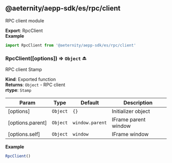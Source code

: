<a id="module_@aeternity/aepp-sdk/es/rpc/client"></a>

## @aeternity/aepp-sdk/es/rpc/client
RPC client module

**Export**: RpcClient  
**Example**  
```js
import RpcClient from '@aeternity/aepp-sdk/es/rpc/client'
```
<a id="exp_module_@aeternity/aepp-sdk/es/rpc/client--RpcClient"></a>

### RpcClient([options]) ⇒ `Object` ⏏
RPC client Stamp

**Kind**: Exported function  
**Returns**: `Object` - RPC client  
**rtype**: `Stamp`

| Param | Type | Default | Description |
| --- | --- | --- | --- |
| [options] | `Object` | <code>{}</code> | Initializer object |
| [options.parent] | `Object` | <code>window.parent</code> | IFrame parent window |
| [options.self] | `Object` | <code>window</code> | IFrame window |

**Example**  
```js
RpcClient()
```
